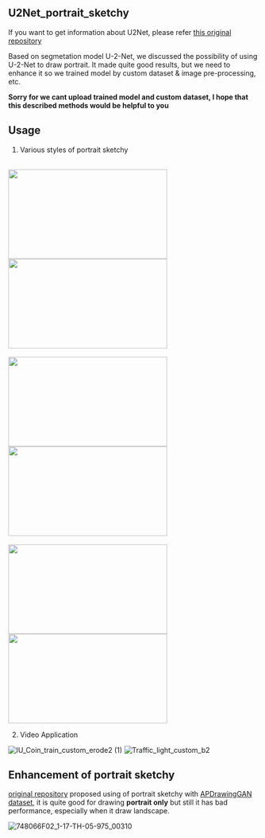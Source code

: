 U2Net_portrait_sketchy
----------------------

If you want to get information about U2Net, please refer [this original repository](https://github.com/xuebinqin/U-2-Net)

Based on segmetation model U-2-Net, we discussed the possibility of using U-2-Net to draw portrait.
It made quite good results, but we need to enhance it so we trained model by custom dataset & image pre-processing, etc.

**Sorry for we cant upload trained model and custom dataset, I hope that this described methods would be helpful to you**

## Usage

1. Various styles of portrait sketchy

<br><img src="https://user-images.githubusercontent.com/32811724/143386093-f9f3b1e0-4e8b-4fcd-9303-56a872888f5d.png" width="320px" height="180px"></img>
<img src="https://user-images.githubusercontent.com/32811724/143386103-8eb3fb3b-8bed-4f37-8a49-3b4ef1718fe4.png" width="320px" height="180px"></img>
</br>
<br><img src="https://user-images.githubusercontent.com/32811724/143386178-d2eeb72e-2a33-43c8-b0f8-713efbf30709.png" width="320px" height="180px"></img>
<img src="https://user-images.githubusercontent.com/32811724/143386194-614bfe30-e025-47b7-a899-43839344c172.png" width="320px" height="180px"></img>
</br>
<br><img src="https://user-images.githubusercontent.com/32811724/143386187-71006f1b-9e29-4158-b01b-f4541ad057f4.png" width="320px" height="180px"></img>
<img src="https://user-images.githubusercontent.com/32811724/143386196-e7215ff1-7b2c-4e9c-8554-4bd8c94fc3ff.png" width="320px" height="180px"></img>
</br>

2. Video Application

![IU_Coin_train_custom_erode2 (1)](https://user-images.githubusercontent.com/32811724/143388489-1d9e0756-58e9-4ab6-98f9-ca0f0c044869.gif)
![Traffic_light_custom_b2](https://user-images.githubusercontent.com/32811724/143388497-3237d2db-3b80-4309-97f3-a4d7aae28321.gif)

## Enhancement of portrait sketchy
[original repository](https://github.com/xuebinqin/U-2-Net) proposed using of portrait sketchy with [APDrawingGAN dataset](https://github.com/yiranran/APDrawingGAN), it is quite good for drawing **portrait only** but still it has bad performance, especially when it draw landscape.

![748066F02_1-17-TH-05-975_00310](https://user-images.githubusercontent.com/32811724/143389405-242a56ce-f099-4c4a-b1c0-473db3b138f7.png)
